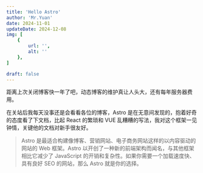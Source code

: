 ```yaml
---
title: 'Hello Astro'
author: 'Mr.Yuan'
date: 2024-11-01
updateDate: 2024-12-08
img: [
    {
        url: '',
        alt: ''
    },
]

draft: false
---
```


距离上次关闭博客快一年了吧，动态博客的维护真让人头大，还有每年服务器费用。

在关站后我每天没事还是会看看各位的博客，Astro 是在无意间发现的，抱着好奇的态度看了下文档，比起 React 的繁琐和 VUE 乱糟糟的写法，我对这个框架一见钟情，关键他的文档对新手很友好。

> Astro 是最适合构建像博客、营销网站、电子商务网站这样的以内容驱动的网站的 Web 框架。Astro 以开创了一种新的前端架构而闻名，与其他框架相比它减少了 JavaScript 的开销和复杂性。如果你需要一个加载速度快、具有良好 SEO 的网站，那么 Astro 就是你的选择。
